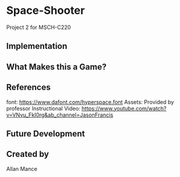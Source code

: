 # Space-Shooter
Project 2 for MSCH-C220

## Implementation

## What Makes this a Game?

## References
font: https://www.dafont.com/hyperspace.font
Assets: Provided by professor
Instructional Video: https://www.youtube.com/watch?v=VNvu_FkI0rg&ab_channel=JasonFrancis

## Future Development

## Created by
Allan Mance
